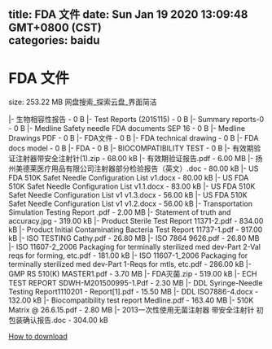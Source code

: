 
title: FDA 文件
date: Sun Jan 19 2020 13:09:48 GMT+0800 (CST)    
categories: baidu
---

# FDA 文件
size: 253.22 MB
 网盘搜索_探索云盘_界面简洁
 
|- 生物相容性报告 - 0 B
|- Test Reports (2015115) - 0 B
|- Summary reports-0 - 0 B
|- Medline Safety needle FDA documents SEP 16 - 0 B
|- Medline Drawings PDF - 0 B
|- FDA文件 - 0 B
|- FDA technical drawing - 0 B
|- FDA docs model - 0 B
|- FDA - 0 B
|- BIOCOMPATIBILITY TEST - 0 B
|- 有效期验证注射器带安全注射针(1).zip - 68.00 kB
|- 有效期验证报告.pdf - 6.00 MB
|- 扬州美德莱医疗用品有限公司注射器部分检验报告（英文）.doc - 80.00 kB
|- US FDA 510K Safet Needle Configuration List v1.docx - 80.00 kB
|- US FDA 510K Safet Needle Configuration List v1.1.docx - 83.00 kB
|- US FDA 510K Safet Needle Configuration List v1 v1.3.docx - 56.00 kB
|- US FDA 510K Safet Needle Configuration List v1 v1.2.docx - 56.00 kB
|- Transportation Simulation Testing Report .pdf - 2.00 MB
|- Statement of truth and accuracy.jpg - 319.00 kB
|- Product Sterile Test Report 11371-2.pdf - 834.00 kB
|- Product Initial Contaminating Bacteria Test Report 11737-1.pdf - 917.00 kB
|- ISO TESTING Cathy.pdf - 26.80 MB
|- ISO 7864 9626.pdf - 26.80 MB
|- ISO 11607-2_2006 Packaging for terminally sterilized med  dev-Part 2-Val reqs for forming, etc.pdf - 181.00 kB
|- ISO 11607-1_2006 Packaging for terminally sterilized med  dev-Part 1-Reqs for mtls, etc.pdf - 286.00 kB
|- GMP RS 510(K) MASTER1.pdf - 3.70 MB
|- FDA灭菌.zip - 519.00 kB
|- ECH TEST REPORT SDWH-M201500995-1.Pdf - 2.30 MB
|- DDL Syringe-Needle Testing Report1110201 - Report[1].pdf - 15.50 MB
|- DDL ISO7886-4.docx - 132.00 kB
|- Biocompatibility test report Medline.pdf - 163.40 MB
|- 510K Matrix @ 26.6.15.pdf - 2.80 MB
|- 2013一次性使用无菌注射器 带安全注射针 初包装确认报告.doc - 304.00 kB

[How to download](https://bpcam.bemobtrk.com/go/2ceec3aa-1ca2-46d6-b9ff-aaa5c184517c?jno=1010)